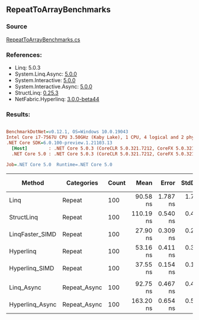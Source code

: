 ﻿## RepeatToArrayBenchmarks

### Source
[RepeatToArrayBenchmarks.cs](../NetFabric.Hyperlinq.Benchmarks/Benchmarks/RepeatToArrayBenchmarks.cs)

### References:
- Linq: 5.0.3
- System.Linq.Async: [5.0.0](https://www.nuget.org/packages/System.Linq.Async/5.0.0)
- System.Interactive: [5.0.0](https://www.nuget.org/packages/System.Interactive/5.0.0)
- System.Interactive.Async: [5.0.0](https://www.nuget.org/packages/System.Interactive.Async/5.0.0)
- StructLinq: [0.25.3](https://www.nuget.org/packages/StructLinq/0.25.3)
- NetFabric.Hyperlinq: [3.0.0-beta44](https://www.nuget.org/packages/NetFabric.Hyperlinq/3.0.0-beta44)

### Results:
``` ini

BenchmarkDotNet=v0.12.1, OS=Windows 10.0.19043
Intel Core i7-7567U CPU 3.50GHz (Kaby Lake), 1 CPU, 4 logical and 2 physical cores
.NET Core SDK=6.0.100-preview.1.21103.13
  [Host]        : .NET Core 5.0.3 (CoreCLR 5.0.321.7212, CoreFX 5.0.321.7212), X64 RyuJIT
  .NET Core 5.0 : .NET Core 5.0.3 (CoreCLR 5.0.321.7212, CoreFX 5.0.321.7212), X64 RyuJIT

Job=.NET Core 5.0  Runtime=.NET Core 5.0  

```
|          Method |   Categories | Count |      Mean |    Error |   StdDev | Ratio | RatioSD |  Gen 0 | Gen 1 | Gen 2 | Allocated |
|---------------- |------------- |------ |----------:|---------:|---------:|------:|--------:|-------:|------:|------:|----------:|
|            Linq |       Repeat |   100 |  90.58 ns | 1.787 ns | 1.755 ns |  1.00 |    0.00 | 0.2180 |     - |     - |     456 B |
|      StructLinq |       Repeat |   100 | 110.19 ns | 0.540 ns | 0.479 ns |  1.21 |    0.03 | 0.2142 |     - |     - |     448 B |
| LinqFaster_SIMD |       Repeat |   100 |  27.90 ns | 0.309 ns | 0.274 ns |  0.31 |    0.01 | 0.2027 |     - |     - |     424 B |
|       Hyperlinq |       Repeat |   100 |  53.16 ns | 0.411 ns | 0.385 ns |  0.59 |    0.01 | 0.2027 |     - |     - |     424 B |
|  Hyperlinq_SIMD |       Repeat |   100 |  37.55 ns | 0.154 ns | 0.137 ns |  0.41 |    0.01 | 0.2027 |     - |     - |     424 B |
|                 |              |       |           |          |          |       |         |        |       |       |           |
|      Linq_Async | Repeat_Async |   100 |  92.75 ns | 0.467 ns | 0.414 ns |  1.00 |    0.00 | 0.2257 |     - |     - |     472 B |
| Hyperlinq_Async | Repeat_Async |   100 | 163.20 ns | 0.654 ns | 0.546 ns |  1.76 |    0.01 | 0.2027 |     - |     - |     424 B |
